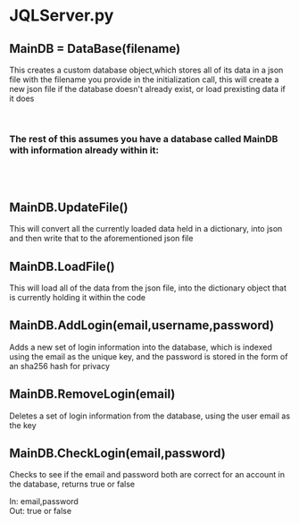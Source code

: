 # JQLServer.py

## MainDB = DataBase(filename)

This creates a custom database object,which stores all of its data in a json file with the filename you provide in the initialization call, this will create a new json file if the database doesn't already exist, or load prexisting data if it does

<br>

### <b>The rest of this assumes you have a database called MainDB with information already within it: </b>

<br><br>

## MainDB.UpdateFile()

This will convert all the currently loaded data held in a dictionary, into json and then write that to the aforementioned json file

## MainDB.LoadFile()

This will load all of the data from the json file, into the dictionary object that is currently holding it within the code

## MainDB.AddLogin(email,username,password)
Adds a new set of login information into the database, which is indexed using the email as the unique key, and the password is stored in the form of an sha256 hash for privacy

## MainDB.RemoveLogin(email)
Deletes a set of login information from the database, using the user email as the key

## MainDB.CheckLogin(email,password)
Checks to see if the email and password both are correct for an account in the database, returns true or false

In: email,password
<br>
Out: true or false